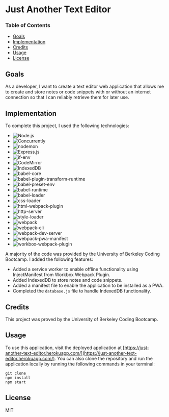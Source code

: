 # Just Another Text Editor

### Table of Contents
* [Goals](#goals)
* [Implementation](#implementation)
* [Credits](#credits)
* [Usage](#usage)
* [License](#licene)

## Goals

As a developer, I want to create a text editor web application that allows me to create and store notes or code snippets with or without an internet connection so that I can reliably retrieve them for later use.


## Implementation

To complete this project, I used the following technologies:

- ![Node.js](https://img.shields.io/badge/Node.js-16.9.1-green?logo=node.js)
- ![Concurrently](https://img.shields.io/badge/Concurrently-^5.2.0-black?logo=Concurrently)
- ![nodemon](https://img.shields.io/badge/nodemon-^2.0.4-black?logo=nodemon)
- ![Express.js](https://img.shields.io/badge/Express.js-^4.17.1-black?logo=express)
- ![if-env](https://img.shields.io/badge/if--env-^1.0.4-black)
- ![CodeMirror](https://img.shields.io/badge/CodeMirror-^1.0.0-black?logo=codemirror)
- ![IndexedDB](https://img.shields.io/badge/IndexedDB-^6.1.2-black?logo=indexeddb)
- ![babel-core](https://img.shields.io/badge/babel--core-^7.15.0-black?logo=babel)
- ![babel-plugin-transform-runtime](https://img.shields.io/badge/babel--plugin--transform--runtime-^7.15.0-black?logo=babel)
- ![babel-preset-env](https://img.shields.io/badge/babel--preset--env-^7.15.0-black?logo=babel)
- ![babel-runtime](https://img.shields.io/badge/babel--runtime-^7.15.3-black?logo=babel)
- ![babel-loader](https://img.shields.io/badge/babel--loader-^8.2.2-black?logo=babel)
- ![css-loader](https://img.shields.io/badge/css--loader-^6.2.0-blue)
- ![html-webpack-plugin](https://img.shields.io/badge/html--webpack--plugin-^5.3.2-blue)
- ![http-server](https://img.shields.io/badge/http--server-^0.11.1-black?logo=http-server)
- ![style-loader](https://img.shields.io/badge/style--loader-^3.2.1-blue)
- ![webpack](https://img.shields.io/badge/webpack-^5.51.1-blue?logo=webpack)
- ![webpack-cli](https://img.shields.io/badge/webpack--cli-^4.8.0-blue?logo=webpack)
- ![webpack-dev-server](https://img.shields.io/badge/webpack--dev--server-^4.0.0-blue?logo=webpack)
- ![webpack-pwa-manifest](https://img.shields.io/badge/webpack--pwa--manifest-^4.3.0-black?logo=webpack)
- ![workbox-webpack-plugin](https://img.shields.io/badge/workbox--webpack--plugin-^6.2.4-black?logo=webpack)

A majority of the code was provided by the University of Berkeley Coding Bootcamp. I added the following features:

- Added a service worker to enable offline functionality using InjectManifest from Workbox Webpack Plugin.
- Added IndexedDB to store notes and code snippets.
- Added a manifest file to enable the application to be installed as a PWA.
- Completed the `database.js` file to handle IndexedDB functionality.

## Credits
This project was proved by the University of Berkeley Coding Bootcamp.

## Usage
To use this application, visit the deployed application at [https://just-another-text-editor.herokuapp.com/](https://just-another-text-editor.herokuapp.com/). You can also clone the repository and run the application locally by running the following commands in your terminal:

```
git clone
npm install
npm start
```

## License
MIT